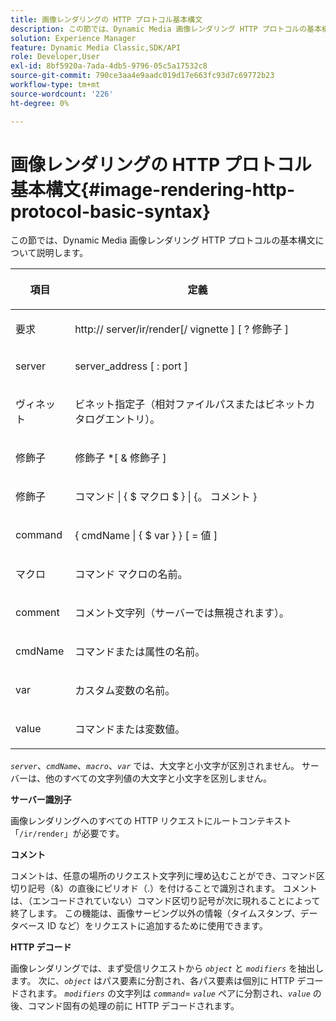 ```yaml
---
title: 画像レンダリングの HTTP プロトコル基本構文
description: この節では、Dynamic Media 画像レンダリング HTTP プロトコルの基本構文について説明します。
solution: Experience Manager
feature: Dynamic Media Classic,SDK/API
role: Developer,User
exl-id: 8bf5920a-7ada-4db5-9796-05c5a17532c8
source-git-commit: 790ce3aa4e9aadc019d17e663fc93d7c69772b23
workflow-type: tm+mt
source-wordcount: '226'
ht-degree: 0%

---
```


# 画像レンダリングの HTTP プロトコル基本構文{#image-rendering-http-protocol-basic-syntax}

この節では、Dynamic Media 画像レンダリング HTTP プロトコルの基本構文について説明します。

<table id="table_0A7D7207EE6D4B08B62BE8620EBE0B25"> 
 <thead> 
  <tr> 
   <th colname="col1" class="entry"> <p>項目 </p> </th> 
   <th colname="col2" class="entry"> <p>定義 </p> </th> 
  </tr> 
 </thead>
 <tbody> 
  <tr> 
   <td colname="col1"> <p><span class="varname"> 要求 </span> </p> </td> 
   <td colname="col2"> <p>http://<span class="varname"> server</span>/ir/render[/<span class="varname"> vignette</span> ] [ ?<span class="varname"> 修飾子 </span> ] </p> </td> 
  </tr> 
  <tr> 
   <td colname="col1"> <p><span class="varname"> server </span> </p> </td> 
   <td colname="col2"> <p><span class="varname"> server_address</span> [ :<span class="varname"> port</span> ] </p> </td> 
  </tr> 
  <tr> 
   <td colname="col1"> <p><span class="varname"> ヴィネット </span> </p> </td> 
   <td colname="col2"> <p>ビネット指定子（相対ファイルパスまたはビネットカタログエントリ）。 </p> </td> 
  </tr> 
  <tr> 
   <td colname="col1"> <p><span class="varname"> 修飾子 </span> </p> </td> 
   <td colname="col2"> <p><span class="varname"> 修飾子 </span> *[ &amp; <span class="varname"> 修飾子 </span> ] </p> </td> 
  </tr> 
  <tr> 
   <td colname="col1"> <p><span class="varname"> 修飾子 </span> </p> </td> 
   <td colname="col2"> <p><span class="varname"> コマンド </span> | { $ <span class="varname"> マクロ </span> $ } | {。<span class="varname"> コメント </span> } </p> </td> 
  </tr> 
  <tr> 
   <td colname="col1"> <p><span class="varname"> command </span> </p> </td> 
   <td colname="col2"> <p>{ <span class="varname"> cmdName</span> | { $<span class="varname"> var</span> } } [ = <span class="varname"> 値 </span> ] </p> </td> 
  </tr> 
  <tr> 
   <td colname="col1"> <p><span class="varname"> マクロ </span> </p> </td> 
   <td colname="col2"> <p>コマンド マクロの名前。 </p> </td> 
  </tr> 
  <tr> 
   <td colname="col1"> <p><span class="varname"> comment </span> </p> </td> 
   <td colname="col2"> <p>コメント文字列（サーバーでは無視されます）。 </p> </td> 
  </tr> 
  <tr> 
   <td colname="col1"> <p><span class="varname"> cmdName </span> </p> </td> 
   <td colname="col2"> <p>コマンドまたは属性の名前。 </p> </td> 
  </tr> 
  <tr> 
   <td colname="col1"> <p><span class="varname"> var </span> </p> </td> 
   <td colname="col2"> <p>カスタム変数の名前。 </p> </td> 
  </tr> 
  <tr> 
   <td colname="col1"> <p><span class="varname"> value </span> </p> </td> 
   <td colname="col2"> <p>コマンドまたは変数値。 </p> </td> 
  </tr> 
 </tbody> 
</table>

*`server`*、*`cmdName`*、*`macro`*、*`var`* では、大文字と小文字が区別されません。 サーバーは、他のすべての文字列値の大文字と小文字を区別しません。

**サーバー識別子**

画像レンダリングへのすべての HTTP リクエストにルートコンテキスト「`/ir/render`」が必要です。

**コメント**

コメントは、任意の場所のリクエスト文字列に埋め込むことができ、コマンド区切り記号（&amp;）の直後にピリオド（.）を付けることで識別されます。 コメントは、（エンコードされていない）コマンド区切り記号が次に現れることによって終了します。 この機能は、画像サービング以外の情報（タイムスタンプ、データベース ID など）をリクエストに追加するために使用できます。

**HTTP デコード**

画像レンダリングでは、まず受信リクエストから *`object`* と *`modifiers`* を抽出します。 次に、*`object`* はパス要素に分割され、各パス要素は個別に HTTP デコードされます。 *`modifiers`* の文字列は *`command`*= *`value`* ペアに分割され、*`value`* の後、コマンド固有の処理の前に HTTP デコードされます。
